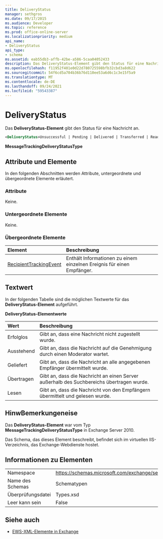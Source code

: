 ```yaml
---
title: DeliveryStatus
manager: sethgros
ms.date: 09/17/2015
ms.audience: Developer
ms.topic: reference
ms.prod: office-online-server
ms.localizationpriority: medium
api_name:
- DeliveryStatus
api_type:
- schema
ms.assetid: eab55db3-affb-42be-a586-5caa04052433
description: Das DeliveryStatus-Element gibt den Status für eine Nachricht an.
ms.openlocfilehash: f11952f401e0d22d780725598bfb32cbd3a8d622
ms.sourcegitcommit: 54f6cd5a704b36b76d110ee53a6d6c1c3e15f5a9
ms.translationtype: MT
ms.contentlocale: de-DE
ms.lasthandoff: 09/24/2021
ms.locfileid: "59543387"
---
```

# <a name="deliverystatus"></a>DeliveryStatus

Das **DeliveryStatus-Element** gibt den Status für eine Nachricht an. 
  
```XML
<DeliveryStatus>Unsuccessful | Pending | Delivered | Transferred | Read</DeliveryStatus>
```

 **MessageTrackingDeliveryStatusType**
## <a name="attributes-and-elements"></a>Attribute und Elemente

In den folgenden Abschnitten werden Attribute, untergeordnete und übergeordnete Elemente erläutert.
  
### <a name="attributes"></a>Attribute

Keine.
  
### <a name="child-elements"></a>Untergeordnete Elemente

Keine.
  
### <a name="parent-elements"></a>Übergeordnete Elemente

|**Element**|**Beschreibung**|
|:-----|:-----|
|[RecipientTrackingEvent](recipienttrackingevent.md) <br/> |Enthält Informationen zu einem einzelnen Ereignis für einen Empfänger.  <br/> |
   
## <a name="text-value"></a>Textwert

In der folgenden Tabelle sind die möglichen Textwerte für das **DeliveryStatus-Element** aufgeführt. 
  
**DeliveryStatus-Elementwerte**

|**Wert**|**Beschreibung**|
|:-----|:-----|
|Erfolglos  <br/> |Gibt an, dass eine Nachricht nicht zugestellt wurde.  <br/> |
|Ausstehend  <br/> |Gibt an, dass die Nachricht auf die Genehmigung durch einen Moderator wartet.  <br/> |
|Geliefert  <br/> |Gibt an, dass die Nachricht an alle angegebenen Empfänger übermittelt wurde.  <br/> |
|Übertragen  <br/> |Gibt an, dass die Nachricht an einen Server außerhalb des Suchbereichs übertragen wurde.  <br/> |
|Lesen  <br/> |Gibt an, dass die Nachricht von den Empfängern übermittelt und gelesen wurde.  <br/> |
   
## <a name="remarks"></a>HinwBemerkungeneise

Das **DeliveryStatus-Element** war vom Typ **MessageTrackingDeliveryStatusType** in Exchange Server 2010. 
  
Das Schema, das dieses Element beschreibt, befindet sich im virtuellen IIS-Verzeichnis, das Exchange-Webdienste hostet.
  
## <a name="element-information"></a>Informationen zu Elementen

|||
|:-----|:-----|
|Namespace  <br/> |https://schemas.microsoft.com/exchange/services/2006/types  <br/> |
|Name des Schemas  <br/> |Schematypen  <br/> |
|Überprüfungsdatei  <br/> |Types.xsd  <br/> |
|Leer kann sein  <br/> |False  <br/> |
   
## <a name="see-also"></a>Siehe auch

- [EWS-XML-Elemente in Exchange](ews-xml-elements-in-exchange.md)

